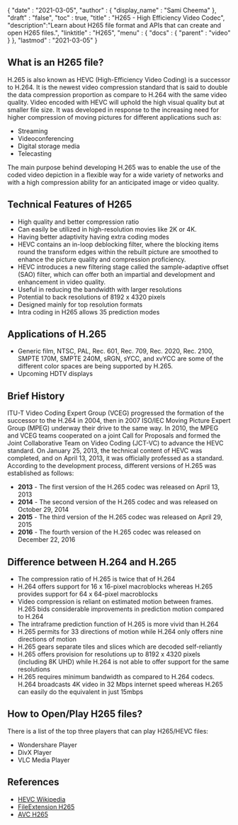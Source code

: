 {
  "date" : "2021-03-05",
  "author" : {
    "display_name" : "Sami Cheema"
  },
  "draft" : "false",
  "toc" : true,
  "title" : "H265 - High Efficiency Video Codec",
  "description":"Learn about H265 file format and APIs that can create and open H265 files.",
  "linktitle" : "H265",
  "menu" : {
    "docs" : {
      "parent" : "video"
    }
  },
  "lastmod" : "2021-03-05"
}


## What is an H265 file?

H.265 is also known as HEVC (High-Efficiency Video Coding) is a successor to H.264. It is the newest video compression standard that is said to double the data compression proportion as compare to H.264 with the same video quality. Video encoded with HEVC will uphold the high visual quality but at smaller file size. It was developed in response to the increasing need for higher compression of moving pictures for different applications such as:

 * Streaming
 * Videoconferencing
 * Digital storage media
 * Telecasting
 
The main purpose behind developing H.265 was to enable the use of the coded video depiction in a flexible way for a wide variety of networks and with a high compression ability for an anticipated image or video quality.


## Technical Features of H265
 
 *	High quality and better compression ratio 
 *	Can easily be utilized in high-resolution movies like 2K or 4K.
 *	Having better adaptivity having extra coding modes 
 *	HEVC contains an in-loop deblocking filter, where the blocking items round the transform edges within the rebuilt picture are smoothed to enhance the picture quality and compression proficiency. 
 *	HEVC introduces a new filtering stage called the sample-adaptive offset (SAO) filter, which can offer both an impartial and development and enhancement in video quality.
 *	Useful in reducing the bandwidth with larger resolutions
 *	Potential to back resolutions of 8192 x 4320 pixels 
 *	Designed mainly for top resolution formats
 *	Intra coding in H265 allows 35 prediction modes 

 
## Applications of H.265

 *	Generic film, NTSC, PAL, Rec. 601, Rec. 709, Rec. 2020, Rec. 2100, SMPTE 170M, SMPTE 240M, sRGN, sYCC, and xvYCC are some of the different color spaces are being supported by H.265.
 *	Upcoming HDTV displays 
 
## Brief History

ITU-T Video Coding Expert Group (VCEG) progressed the formation of the successor to the H.264 in 2004, then in 2007 ISO/IEC Moving Picture Expert Group (MPEG) underway their drive to the same way. In 2010, the MPEG and VCEG teams cooperated on a joint Call for Proposals and formed the Joint Collaborative Team on Video Coding (JCT-VC) to advance the HEVC standard. On January 25, 2013, the technical content of HEVC was completed, and on April 13, 2013, it was officially professed as a standard. According to the development process, different versions of H.265 was established as follows:

 *	**2013** - The first version of the H.265 codec was released on April 13, 2013
 *	**2014** - The second version of the H.265 codec and was released on October 29, 2014
 *	**2015** - The third version of the H.265 codec was released on April 29, 2015
 *	**2016** - The fourth version of the H.265 codec was released on December 22, 2016
 
## Difference between H.264 and H.265

 *	The compression ratio of H.265 is twice that of H.264
 *	H.264 offers support for 16 x 16-pixel macroblocks whereas H.265 provides support for 64 x 64-pixel macroblocks
 *	Video compression is reliant on estimated motion between frames. H.265 bids considerable improvements in prediction motion compared to H.264
 *	The intraframe prediction function of H.265 is more vivid than H.264
 *	H.265 permits for 33 directions of motion while H.264 only offers nine directions of motion
 *	H.265 gears separate tiles and slices which are decoded self-reliantly
 *	H.265 offers provision for resolutions up to 8192 x 4320 pixels (including 8K UHD) while H.264 is not able to offer support for the same resolutions
 *	H.265 requires minimum bandwidth as compared to H.264 codecs. H.264 broadcasts 4K video in 32 Mbps internet speed whereas H.265 can easily do the equivalent in just 15mbps

 
## How to Open/Play H265 files?

There is a list of the top three players that can play H265/HEVC files:

 *	Wondershare Player
 *	DivX Player
 *	VLC Media Player


## References

 * [HEVC Wikipedia](https://en.wikipedia.org/wiki/High_Efficiency_Video_Coding)
 * [FileExtension H265](https://www.file-extensions.org/h265-file-extension)
 * [AVC H265](https://www.any-video-converter.com/h265-converter.html)
